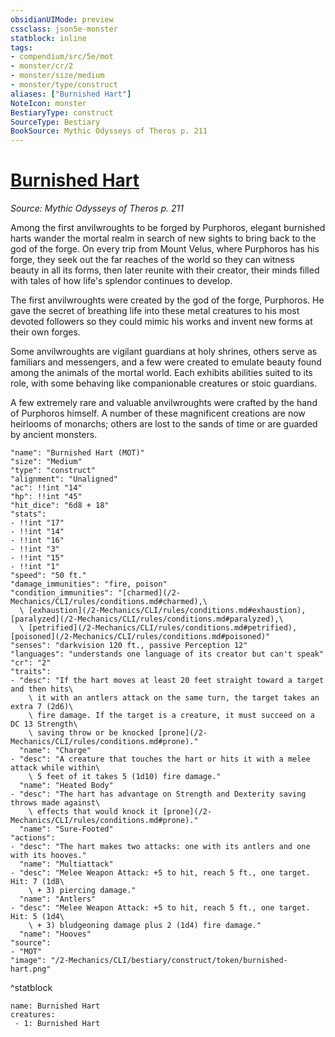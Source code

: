 ```yaml
---
obsidianUIMode: preview
cssclass: json5e-monster
statblock: inline
tags:
- compendium/src/5e/mot
- monster/cr/2
- monster/size/medium
- monster/type/construct
aliases: ["Burnished Hart"]
NoteIcon: monster
BestiaryType: construct
SourceType: Bestiary
BookSource: Mythic Odysseys of Theros p. 211
---
```

# [Burnished Hart](2-Mechanics/CLI/bestiary/construct/burnished-hart-mot.md)
*Source: Mythic Odysseys of Theros p. 211*  

Among the first anvilwroughts to be forged by Purphoros, elegant burnished harts wander the mortal realm in search of new sights to bring back to the god of the forge. On every trip from Mount Velus, where Purphoros has his forge, they seek out the far reaches of the world so they can witness beauty in all its forms, then later reunite with their creator, their minds filled with tales of how life's splendor continues to develop.

The first anvilwroughts were created by the god of the forge, Purphoros. He gave the secret of breathing life into these metal creatures to his most devoted followers so they could mimic his works and invent new forms at their own forges.

Some anvilwroughts are vigilant guardians at holy shrines, others serve as familiars and messengers, and a few were created to emulate beauty found among the animals of the mortal world. Each exhibits abilities suited to its role, with some behaving like companionable creatures or stoic guardians.

A few extremely rare and valuable anvilwroughts were crafted by the hand of Purphoros himself. A number of these magnificent creations are now heirlooms of monarchs; others are lost to the sands of time or are guarded by ancient monsters.

```statblock
"name": "Burnished Hart (MOT)"
"size": "Medium"
"type": "construct"
"alignment": "Unaligned"
"ac": !!int "14"
"hp": !!int "45"
"hit_dice": "6d8 + 18"
"stats":
- !!int "17"
- !!int "14"
- !!int "16"
- !!int "3"
- !!int "15"
- !!int "1"
"speed": "50 ft."
"damage_immunities": "fire, poison"
"condition_immunities": "[charmed](/2-Mechanics/CLI/rules/conditions.md#charmed),\
  \ [exhaustion](/2-Mechanics/CLI/rules/conditions.md#exhaustion), [paralyzed](/2-Mechanics/CLI/rules/conditions.md#paralyzed),\
  \ [petrified](/2-Mechanics/CLI/rules/conditions.md#petrified), [poisoned](/2-Mechanics/CLI/rules/conditions.md#poisoned)"
"senses": "darkvision 120 ft., passive Perception 12"
"languages": "understands one language of its creator but can't speak"
"cr": "2"
"traits":
- "desc": "If the hart moves at least 20 feet straight toward a target and then hits\
    \ it with an antlers attack on the same turn, the target takes an extra 7 (2d6)\
    \ fire damage. If the target is a creature, it must succeed on a DC 13 Strength\
    \ saving throw or be knocked [prone](/2-Mechanics/CLI/rules/conditions.md#prone)."
  "name": "Charge"
- "desc": "A creature that touches the hart or hits it with a melee attack while within\
    \ 5 feet of it takes 5 (1d10) fire damage."
  "name": "Heated Body"
- "desc": "The hart has advantage on Strength and Dexterity saving throws made against\
    \ effects that would knock it [prone](/2-Mechanics/CLI/rules/conditions.md#prone)."
  "name": "Sure-Footed"
"actions":
- "desc": "The hart makes two attacks: one with its antlers and one with its hooves."
  "name": "Multiattack"
- "desc": "Melee Weapon Attack: +5 to hit, reach 5 ft., one target. Hit: 7 (1d8\
    \ + 3) piercing damage."
  "name": "Antlers"
- "desc": "Melee Weapon Attack: +5 to hit, reach 5 ft., one target. Hit: 5 (1d4\
    \ + 3) bludgeoning damage plus 2 (1d4) fire damage."
  "name": "Hooves"
"source":
- "MOT"
"image": "/2-Mechanics/CLI/bestiary/construct/token/burnished-hart.png"
```
^statblock

```encounter-table
name: Burnished Hart
creatures:
 - 1: Burnished Hart
```